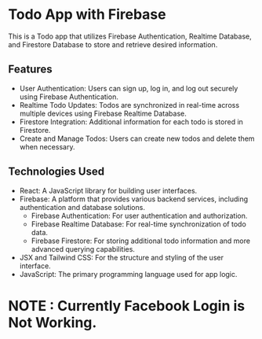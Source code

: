 # Todo App with Firebase

This is a Todo app that utilizes Firebase Authentication, Realtime Database, and Firestore Database to store and retrieve desired information.

## Features

- User Authentication: Users can sign up, log in, and log out securely using Firebase Authentication.
- Realtime Todo Updates: Todos are synchronized in real-time across multiple devices using Firebase Realtime Database.
- Firestore Integration: Additional information for each todo is stored in Firestore.
- Create and Manage Todos: Users can create new todos and delete them when necessary.

## Technologies Used

- React: A JavaScript library for building user interfaces.
- Firebase: A platform that provides various backend services, including authentication and database solutions.
  - Firebase Authentication: For user authentication and authorization.
  - Firebase Realtime Database: For real-time synchronization of todo data.
  - Firebase Firestore: For storing additional todo information and more advanced querying capabilities.
- JSX and Tailwind CSS: For the structure and styling of the user interface.
- JavaScript: The primary programming language used for app logic.

# NOTE : Currently Facebook Login is Not Working. 


